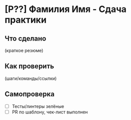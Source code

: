 # [P??] Фамилия Имя - Сдача практики

## Что сделано
(краткое резюме)

## Как проверить
(шаги/команды/ссылки)

## Самопроверка
- [ ] Тесты/линтеры зелёные
- [ ] PR по шаблону, чек-лист выполнен
